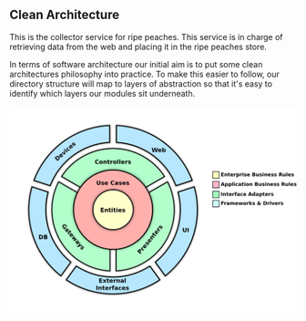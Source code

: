 ## Clean Architecture

This is the collector service for ripe peaches. This service is in charge of retrieving data from the web and placing it in the ripe peaches store. 

In terms of software architecture our initial aim is to put some clean architectures philosophy into 
practice. To make this easier to follow, our directory structure will map to 
layers of abstraction so that it's easy to identify which layers our modules sit underneath.  

![Clean Architecture](../images/clean_architecture.png)